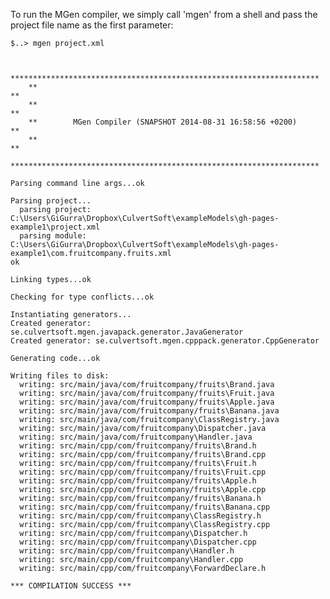 ---
---

To run the MGen compiler, we simply call 'mgen' from a shell and pass the project file name as the first parameter:

    $..> mgen project.xml


        *********************************************************************
        **                                                                 **
        **                                                                 **
        **        MGen Compiler (SNAPSHOT 2014-08-31 16:58:56 +0200)       **
        **                                                                 **
        *********************************************************************

    Parsing command line args...ok

    Parsing project...
      parsing project: C:\Users\GiGurra\Dropbox\CulvertSoft\exampleModels\gh-pages-example1\project.xml
      parsing module: C:\Users\GiGurra\Dropbox\CulvertSoft\exampleModels\gh-pages-example1\com.fruitcompany.fruits.xml
    ok

    Linking types...ok

    Checking for type conflicts...ok

    Instantiating generators...
    Created generator: se.culvertsoft.mgen.javapack.generator.JavaGenerator
    Created generator: se.culvertsoft.mgen.cpppack.generator.CppGenerator

    Generating code...ok

    Writing files to disk:
      writing: src/main/java/com/fruitcompany/fruits\Brand.java
      writing: src/main/java/com/fruitcompany/fruits\Fruit.java
      writing: src/main/java/com/fruitcompany/fruits\Apple.java
      writing: src/main/java/com/fruitcompany/fruits\Banana.java
      writing: src/main/java/com/fruitcompany\ClassRegistry.java
      writing: src/main/java/com/fruitcompany\Dispatcher.java
      writing: src/main/java/com/fruitcompany\Handler.java
      writing: src/main/cpp/com/fruitcompany/fruits\Brand.h
      writing: src/main/cpp/com/fruitcompany/fruits\Brand.cpp
      writing: src/main/cpp/com/fruitcompany/fruits\Fruit.h
      writing: src/main/cpp/com/fruitcompany/fruits\Fruit.cpp
      writing: src/main/cpp/com/fruitcompany/fruits\Apple.h
      writing: src/main/cpp/com/fruitcompany/fruits\Apple.cpp
      writing: src/main/cpp/com/fruitcompany/fruits\Banana.h
      writing: src/main/cpp/com/fruitcompany/fruits\Banana.cpp
      writing: src/main/cpp/com/fruitcompany\ClassRegistry.h
      writing: src/main/cpp/com/fruitcompany\ClassRegistry.cpp
      writing: src/main/cpp/com/fruitcompany\Dispatcher.h
      writing: src/main/cpp/com/fruitcompany\Dispatcher.cpp
      writing: src/main/cpp/com/fruitcompany\Handler.h
      writing: src/main/cpp/com/fruitcompany\Handler.cpp
      writing: src/main/cpp/com/fruitcompany\ForwardDeclare.h

    *** COMPILATION SUCCESS ***


